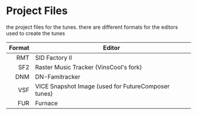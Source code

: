 # Project Files
the project files for the tunes. there are different formats for the editors used to create the tunes  

| Format | Editor        |
|-------:|---------------|
|RMT     |SID Factory II|
|SF2     |Raster Music Tracker (VinsCool's fork)|
|DNM     |DN-Famitracker|
|VSF     |VICE Snapshot Image (used for FutureComposer tunes)|
|FUR     |Furnace|
